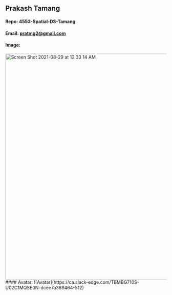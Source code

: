 ## Prakash Tamang
#### Repo: 4553-Spatial-DS-Tamang
#### Email: pratmg2@gmail.com
#### Image:
<img width="704" alt="Screen Shot 2021-08-29 at 12 33 14 AM" src="https://user-images.githubusercontent.com/89492512/131239786-379d440d-6098-450d-ac46-7e69cad79252.png">
#### Avatar:
![Avatar](https://ca.slack-edge.com/TBMBG710S-U02C1MQSE0N-dcee7a389464-512)

